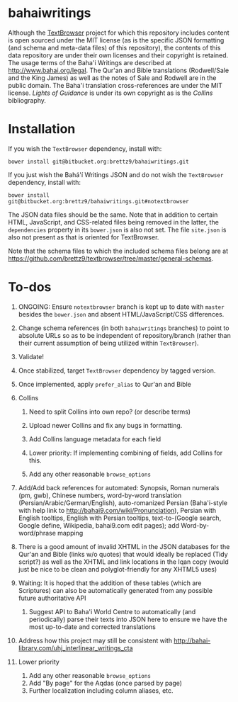 # bahaiwritings

Although the [TextBrowser](https://github.com/brettz9/textbrowser)
project for which this repository includes content is open sourced under
the MIT license (as is the specific JSON formatting (and schema and
meta-data files) of this repository), the contents of this data
repository are under their own licenses and their copyright is
retained. The usage terms of the Baha'i Writings are described
at <http://www.bahai.org/legal>. The Qur'an and Bible translations
(Rodwell/Sale and the King James) as well as the notes of Sale
and Rodwell are in the public domain. The Baha'i translation
cross-references are under the MIT license. *Lights of Guidance*
is under its own copyright as is the *Collins* bibliography.

# Installation

If you wish the `TextBrowser` dependency, install with:

`
bower install git@bitbucket.org:brettz9/bahaiwritings.git
`

If you just wish the Bahá'í Writings JSON and do not wish
the `TextBrowser` dependency, install with:

`
bower install git@bitbucket.org:brettz9/bahaiwritings.git#notextbrowser
`

The JSON data files should be the same. Note that in addition to certain
HTML, JavaScript, and CSS-related files being removed in the latter,
the `dependencies` property in its `bower.json` is also not set. The
file `site.json` is also not present as that is oriented for TextBrowser.

Note that the schema files to which the included schema files belong are
at <https://github.com/brettz9/textbrowser/tree/master/general-schemas>.

# To-dos

1.  ONGOING: Ensure `notextbrowser` branch is kept up to date with `master`
  besides the `bower.json` and absent HTML/JavaScript/CSS differences.

1.  Change schema references (in both `bahaiwritings` branches) to point
    to absolute URLs so as to be independent of repository/branch (rather
    than their current assumption of being utilized within `TextBrowser`).

1.  Validate!

1.  Once stabilized, target `TextBrowser` dependency by tagged version.

1.  Once implemented, apply `prefer_alias` to Qur'an and Bible

1.  Collins

    1.  Need to split Collins into own repo? (or describe terms)

    1.  Upload newer Collins and fix any bugs in formatting.

    1.  Add Collins language metadata for each field

    1.  Lower priority: If implementing combining of fields, add
        Collins for this.

    1.  Add any other reasonable `browse_options`

1.  Add/Add back references for automated: Synopsis, Roman numerals
    (pm, gwb), Chinese numbers, word-by-word translation
    (Persian/Arabic/German/English), auto-romanized Persian
    (Baha'i-style with help link to <http://bahai9.com/wiki/Pronunciation>),
    Persian with English tooltips, English with Persian tooltips,
    text-to-(Google search, Google define, Wikipedia, bahai9.com
    edit pages); add Word-by-word/phrase mapping

1.  There is a good amount of invalid XHTML in the JSON
      databases for the Qur'an and Bible (links w/o quotes) that would
      ideally be replaced (Tidy script?) as well as the XHTML and link
      locations in the Iqan copy (would just be nice to be clean
      and polyglot-friendly for any XHTML5 uses)

1.  Waiting: It is hoped that the addition of these tables (which are
    Scriptures) can also be automatically generated from any possible
    future authoritative API

    1.  Suggest API to Baha'i World Centre to automatically (and
        periodically) parse their texts into JSON here to ensure we
        have the most up-to-date and corrected translations

1.  Address how this project may still be consistent with
    <http://bahai-library.com/uhj_interlinear_writings_cta>

1.  Lower priority

    1.  Add any other reasonable `browse_options`
    1.  Add "By page" for the Aqdas (once parsed by page)
    1.  Further localization including column aliases, etc.
